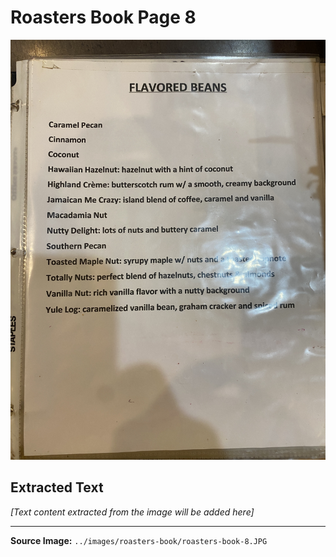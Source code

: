# Roasters Book Page 8

![Roasters Book Page 8](../images/roasters-book/roasters-book-8.JPG)

## Extracted Text

*[Text content extracted from the image will be added here]*

---

**Source Image:** `../images/roasters-book/roasters-book-8.JPG`
